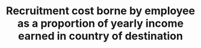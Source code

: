 ---
title: >-
  Recruitment  cost  borne  by  employee  as  a  proportion  of  yearly  income  earned  in  country  of  destination
permalink: /10-7-1/
sdg_goal: 10
layout: indicator
indicator: 10.7.1
indicator_variable: null
graph: null
graph_type_description: null
graph_status_notes: UNK
variable_description: null
variable_notes: null
un_designated_tier: '3'
un_custodial_agency: 'ILO,  World  Bank'
target_id: '10.7'
has_metadata: true
rationale_interpretation: >-
  Migrant  workers  often  pay  recruitment  agencies  sums  amounting  to  several  months  expected  wage.  This  contravenes  the  ILO  Private  Employment  Agencies  Convention  commitment  to  abolish  such  fees.  These  fees  disproportionately  affect  low-skilled,  lowincome  workers  from  low-income  countries.  By  reducing  recruitment  costs  the  disposable  incomes  of  low-income  workers  are  increased  and  inequalities  are  reduced  by  enabling  people  who  could  otherwise  not  afford  to  seek  employment  abroad  to  do  so  without  ending  up  in  debt  bondage.
goal_meta_link: 'http://unstats.un.org/sdgs/files/metadata-compilation/Metadata-Goal-10.pdf'
goal_meta_link_page: 9
indicator_name: >-
  Recruitment  cost  borne  by  employee  as  a  proportion  of  yearly  income  earned  in  country  of  destination
target: >-
  Facilitate  orderly,  safe,  regular  and  responsible  migration  and  mobility  of  people,  including  through  the  implementation  of  planned  and  well-managed  migration  policies.
method_of_computation: >-
  Recruitment  cost  borne  by  agricultural  workers,  domestic  workers  and  construction  workers  divided  by  yearly  income  earned  in  country  of  destination
source_title: null
source_notes: null
published: true  

---